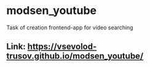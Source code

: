 # modsen_youtube
Task of creation frontend-app for video searching

## Link:  https://vsevolod-trusov.github.io/modsen_youtube/
